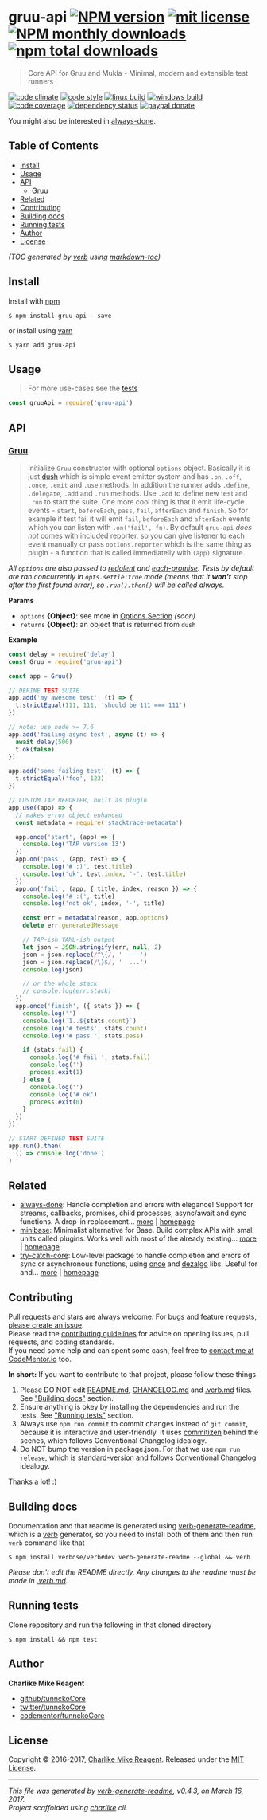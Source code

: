 # gruu-api [![NPM version](https://img.shields.io/npm/v/gruu-api.svg?style=flat)](https://www.npmjs.com/package/gruu-api) [![mit license][license-img]][license-url] [![NPM monthly downloads](https://img.shields.io/npm/dm/gruu-api.svg?style=flat)](https://npmjs.org/package/gruu-api) [![npm total downloads][downloads-img]][downloads-url]

> Core API for Gruu and Mukla - Minimal, modern and extensible test runners

[![code climate][codeclimate-img]][codeclimate-url] 
[![code style][standard-img]][standard-url] 
[![linux build][travis-img]][travis-url] 
[![windows build][appveyor-img]][appveyor-url] 
[![code coverage][coverage-img]][coverage-url] 
[![dependency status][david-img]][david-url]
[![paypal donate][paypalme-img]][paypalme-url] 

You might also be interested in [always-done](https://github.com/hybridables/always-done#readme).

## Table of Contents
- [Install](#install)
- [Usage](#usage)
- [API](#api)
  * [Gruu](#gruu)
- [Related](#related)
- [Contributing](#contributing)
- [Building docs](#building-docs)
- [Running tests](#running-tests)
- [Author](#author)
- [License](#license)

_(TOC generated by [verb](https://github.com/verbose/verb) using [markdown-toc](https://github.com/jonschlinkert/markdown-toc))_

## Install
Install with [npm](https://www.npmjs.com/)

```
$ npm install gruu-api --save
```

or install using [yarn](https://yarnpkg.com)

```
$ yarn add gruu-api
```

## Usage
> For more use-cases see the [tests](test.js)

```js
const gruuApi = require('gruu-api')
```

## API

### [Gruu](src/index.js#L111)
> Initialize `Gruu` constructor with optional `options` object. Basically it is just [dush][] which is simple event emitter system and has `.on`, `.off`, `.once`, `.emit` and `.use` methods. In addition the runner adds `.define`, `.delegate`, `.add` and `.run` methods. Use `.add` to define new test and `.run` to start the suite. One more cool thing is that it emit life-cycle events - `start`, `beforeEach`, `pass`, `fail`, `afterEach` and `finish`. So for example if test fail it will emit `fail`, `beforeEach` and `afterEach` events which you can listen with `.on('fail', fn)`. By default `gruu-api` _does not_ comes with included reporter, so you can give listener to each event manually or pass `options.reporter` which is the same thing as plugin - a function that is called immediatelly with `(app)` signature.

_All `options` are also passed to [redolent][] and [each-promise][].
Tests by default are ran concurrently in `opts.settle:true` mode (means that it **won't** stop
after the first found error), so `.run().then()` will be called always._

**Params**

* `options` **{Object}**: see more in [Options Section](#options) _(soon)_    
* `returns` **{Object}**: an object that is returned from `dush`  

**Example**

```js
const delay = require('delay')
const Gruu = require('gruu-api')

const app = Gruu()

// DEFINE TEST SUITE
app.add('my awesome test', (t) => {
  t.strictEqual(111, 111, 'should be 111 === 111')
})

// note: use node >= 7.6
app.add('failing async test', async (t) => {
  await delay(500)
  t.ok(false)
})

app.add('some failing test', (t) => {
  t.strictEqual('foo', 123)
})

// CUSTOM TAP REPORTER, built as plugin
app.use((app) => {
  // makes error object enhanced
  const metadata = require('stacktrace-metadata')

  app.once('start', (app) => {
    console.log('TAP version 13')
  })
  app.on('pass', (app, test) => {
    console.log('# :)', test.title)
    console.log('ok', test.index, '-', test.title)
  })
  app.on('fail', (app, { title, index, reason }) => {
    console.log('# :(', title)
    console.log('not ok', index, '-', title)

    const err = metadata(reason, app.options)
    delete err.generatedMessage

    // TAP-ish YAML-ish output
    let json = JSON.stringify(err, null, 2)
    json = json.replace(/^\{/, '  ---')
    json = json.replace(/\}$/, '  ...')
    console.log(json)

    // or the whole stack
    // console.log(err.stack)
  })
  app.once('finish', ({ stats }) => {
    console.log('')
    console.log(`1..${stats.count}`)
    console.log('# tests', stats.count)
    console.log('# pass ', stats.pass)

    if (stats.fail) {
      console.log('# fail ', stats.fail)
      console.log('')
      process.exit(1)
    } else {
      console.log('')
      console.log('# ok')
      process.exit(0)
    }
  })
})

// START DEFINED TEST SUITE
app.run().then(
  () => console.log('done')
)
```

## Related
- [always-done](https://www.npmjs.com/package/always-done): Handle completion and errors with elegance! Support for streams, callbacks, promises, child processes, async/await and sync functions. A drop-in replacement… [more](https://github.com/hybridables/always-done#readme) | [homepage](https://github.com/hybridables/always-done#readme "Handle completion and errors with elegance! Support for streams, callbacks, promises, child processes, async/await and sync functions. A drop-in replacement for [async-done][] - pass 100% of its tests plus more")
- [minibase](https://www.npmjs.com/package/minibase): Minimalist alternative for Base. Build complex APIs with small units called plugins. Works well with most of the already existing… [more](https://github.com/node-minibase/minibase#readme) | [homepage](https://github.com/node-minibase/minibase#readme "Minimalist alternative for Base. Build complex APIs with small units called plugins. Works well with most of the already existing [base][] plugins.")
- [try-catch-core](https://www.npmjs.com/package/try-catch-core): Low-level package to handle completion and errors of sync or asynchronous functions, using [once][] and [dezalgo][] libs. Useful for and… [more](https://github.com/hybridables/try-catch-core#readme) | [homepage](https://github.com/hybridables/try-catch-core#readme "Low-level package to handle completion and errors of sync or asynchronous functions, using [once][] and [dezalgo][] libs. Useful for and used in higher-level libs such as [always-done][] to handle completion of anything.")

## Contributing
Pull requests and stars are always welcome. For bugs and feature requests, [please create an issue](https://github.com/tunnckoCore/gruu-api/issues/new).  
Please read the [contributing guidelines](CONTRIBUTING.md) for advice on opening issues, pull requests, and coding standards.  
If you need some help and can spent some cash, feel free to [contact me at CodeMentor.io](https://www.codementor.io/tunnckocore?utm_source=github&utm_medium=button&utm_term=tunnckocore&utm_campaign=github) too.

**In short:** If you want to contribute to that project, please follow these things

1. Please DO NOT edit [README.md](README.md), [CHANGELOG.md](CHANGELOG.md) and [.verb.md](.verb.md) files. See ["Building docs"](#building-docs) section.
2. Ensure anything is okey by installing the dependencies and run the tests. See ["Running tests"](#running-tests) section.
3. Always use `npm run commit` to commit changes instead of `git commit`, because it is interactive and user-friendly. It uses [commitizen][] behind the scenes, which follows Conventional Changelog idealogy.
4. Do NOT bump the version in package.json. For that we use `npm run release`, which is [standard-version][] and follows Conventional Changelog idealogy.

Thanks a lot! :)

## Building docs
Documentation and that readme is generated using [verb-generate-readme][], which is a [verb][] generator, so you need to install both of them and then run `verb` command like that

```
$ npm install verbose/verb#dev verb-generate-readme --global && verb
```

_Please don't edit the README directly. Any changes to the readme must be made in [.verb.md](.verb.md)._

## Running tests
Clone repository and run the following in that cloned directory

```
$ npm install && npm test
```

## Author
**Charlike Mike Reagent**

+ [github/tunnckoCore](https://github.com/tunnckoCore)
+ [twitter/tunnckoCore](https://twitter.com/tunnckoCore)
+ [codementor/tunnckoCore](https://codementor.io/tunnckoCore)

## License
Copyright © 2016-2017, [Charlike Mike Reagent](https://i.am.charlike.online). Released under the [MIT License](LICENSE).

***

_This file was generated by [verb-generate-readme](https://github.com/verbose/verb-generate-readme), v0.4.3, on March 16, 2017._  
_Project scaffolded using [charlike][] cli._

[always-done]: https://github.com/hybridables/always-done
[async-done]: https://github.com/gulpjs/async-done
[base]: https://github.com/node-base/base
[charlike]: https://github.com/tunnckocore/charlike
[commitizen]: https://github.com/commitizen/cz-cli
[dezalgo]: https://github.com/npm/dezalgo
[dush]: https://github.com/tunnckocore/dush
[each-promise]: https://github.com/tunnckocore/each-promise
[once]: https://github.com/isaacs/once
[redolent]: https://github.com/hybridables/redolent
[standard-version]: https://github.com/conventional-changelog/standard-version
[verb-generate-readme]: https://github.com/verbose/verb-generate-readme
[verb]: https://github.com/verbose/verb

[license-url]: https://www.npmjs.com/package/gruu-api
[license-img]: https://img.shields.io/npm/l/gruu-api.svg

[downloads-url]: https://www.npmjs.com/package/gruu-api
[downloads-img]: https://img.shields.io/npm/dt/gruu-api.svg

[codeclimate-url]: https://codeclimate.com/github/tunnckoCore/gruu-api
[codeclimate-img]: https://img.shields.io/codeclimate/github/tunnckoCore/gruu-api.svg

[travis-url]: https://travis-ci.org/tunnckoCore/gruu-api
[travis-img]: https://img.shields.io/travis/tunnckoCore/gruu-api/master.svg?label=linux

[appveyor-url]: https://ci.appveyor.com/project/tunnckoCore/gruu-api
[appveyor-img]: https://img.shields.io/appveyor/ci/tunnckoCore/gruu-api/master.svg?label=windows

[coverage-url]: https://codecov.io/gh/tunnckoCore/gruu-api
[coverage-img]: https://img.shields.io/codecov/c/github/tunnckoCore/gruu-api/master.svg

[david-url]: https://david-dm.org/tunnckoCore/gruu-api
[david-img]: https://img.shields.io/david/tunnckoCore/gruu-api.svg

[standard-url]: https://github.com/feross/standard
[standard-img]: https://img.shields.io/badge/code%20style-standard-brightgreen.svg

[paypalme-url]: https://www.paypal.me/tunnckoCore
[paypalme-img]: https://img.shields.io/badge/paypal-donate-brightgreen.svg

